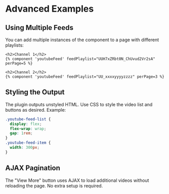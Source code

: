 # Advanced Examples

## Using Multiple Feeds
You can add multiple instances of the component to a page with different playlists:
```twig
<h2>Channel 1</h2>
{% component 'youtubeFeed' feedPlaylist="UUH7xZRbt0N_ChUvud2Vr2sA" perPage=5 %}

<h2>Channel 2</h2>
{% component 'youtubeFeed' feedPlaylist="UU_xxxxyyyyzzzz" perPage=3 %}
```

## Styling the Output
The plugin outputs unstyled HTML. Use CSS to style the video list and buttons as desired. Example:
```css
.youtube-feed-list {
  display: flex;
  flex-wrap: wrap;
  gap: 1rem;
}
.youtube-feed-item {
  width: 300px;
}
```

## AJAX Pagination
The "View More" button uses AJAX to load additional videos without reloading the page. No extra setup is required.
